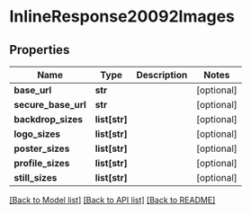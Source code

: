 # InlineResponse20092Images

## Properties
Name | Type | Description | Notes
------------ | ------------- | ------------- | -------------
**base_url** | **str** |  | [optional] 
**secure_base_url** | **str** |  | [optional] 
**backdrop_sizes** | **list[str]** |  | [optional] 
**logo_sizes** | **list[str]** |  | [optional] 
**poster_sizes** | **list[str]** |  | [optional] 
**profile_sizes** | **list[str]** |  | [optional] 
**still_sizes** | **list[str]** |  | [optional] 

[[Back to Model list]](../README.md#documentation-for-models) [[Back to API list]](../README.md#documentation-for-api-endpoints) [[Back to README]](../README.md)

